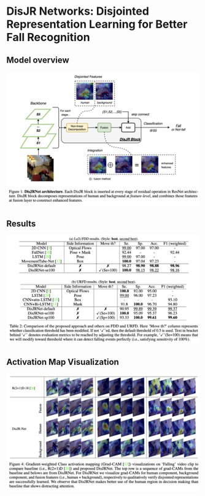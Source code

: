 # DisJR Networks: Disjointed Representation Learning for Better Fall Recognition

## Model overview
![model_overview](imgs/model.png)

## Results
![result_table](imgs/result.png)

## Activation Map Visualization
![activation](imgs/activations.png)
